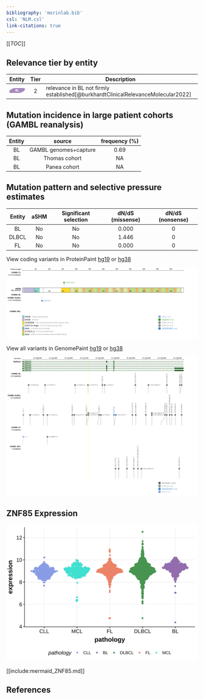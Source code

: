 ```yaml
---
bibliography: 'morinlab.bib'
csl: 'NLM.csl'
link-citations: true
---
```

[[_TOC_]]


## Relevance tier by entity

|Entity|Tier|Description                           |
|:------:|:----:|--------------------------------------|
|![BL](images/icons/BL_tier2.png)    |2   |relevance in BL not firmly established[@burkhardtClinicalRelevanceMolecular2022]|

## Mutation incidence in large patient cohorts (GAMBL reanalysis)

|Entity|source               |frequency (%)|
|:------:|:---------------------:|:-------------:|
|BL    |GAMBL genomes+capture|0.69         |
|BL    |Thomas cohort        |  NA         |
|BL    |Panea cohort         |  NA         |

## Mutation pattern and selective pressure estimates

|Entity|aSHM|Significant selection|dN/dS (missense)|dN/dS (nonsense)|
|:------:|:----:|:---------------------:|:----------------:|:----------------:|
|BL    |No  |No                   |0.000           |0               |
|DLBCL |No  |No                   |1.446           |0               |
|FL    |No  |No                   |0.000           |0               |




View coding variants in ProteinPaint [hg19](https://morinlab.github.io/LLMPP/GAMBL/ZNF85_protein.html)  or [hg38](https://morinlab.github.io/LLMPP/GAMBL/ZNF85_protein_hg38.html)

![](images/proteinpaint/ZNF85_NM_003429.svg)

View all variants in GenomePaint [hg19](https://morinlab.github.io/LLMPP/GAMBL/ZNF85.html)  or [hg38](https://morinlab.github.io/LLMPP/GAMBL/ZNF85_hg38.html)

![](images/proteinpaint/ZNF85.svg)

## ZNF85 Expression
![](images/gene_expression/ZNF85_by_pathology.svg)
<!-- ORIGIN: burkhardtClinicalRelevanceMolecular2022b -->
<!-- BL: burkhardtClinicalRelevanceMolecular2022b -->

[[include:mermaid_ZNF85.md]]

## References
